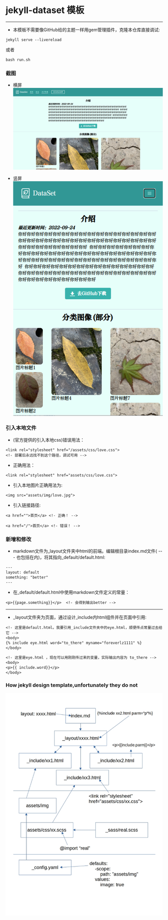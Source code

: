 # jekyll-dataset 模板
***
- 本模板不需要像GitHub给的主题一样用gem管理插件，克隆本仓库直接调试:
```angular2html
jekyll serve --livereload
```
或者
```angular2html
bash run.sh
```

### 截图
- 横屏![](Screenshot_XL.png "大型设备")

- 竖屏![](Screenshot_SM.png "小型设备")

### 引入本地文件
- (官方提供的引入本地css)错误用法：
```angular2html
<link rel="stylesheet" href="/assets/css/love.css">
<!- 部署后永远找不到这个路径，调试可用 -->
```
- 正确用法：
```angular2html
<link rel="stylesheet" href="assets/css/love.css">
```
- 引入本地图片正确用法为:
```angular2html
<img src="assets/img/love.jpg">
```
- 引入链接路径:
```angular2html
<a href="">首页</a> <!- 正确！ -->

<a href="/">首页</a> <!- 错误！ -->
```
### 新增和修改
- markdown文件为_layout文件夹中html的前端。编辑根目录index.md文件( --- 也包括在内)，将其指向_default/default.html:
```angular2html
---
layout: default
something: "better"
---
```
- 在_default/default.html中使用markdown文件定义的常量：
```
<p>{{page.something}}</p>  <!- 会得到输出better -->
```
***
- _layout文件夹为页面，通过设计_include内html组件并在页面中引用:
```
<!- 这里是default.html。我要引用_include文件夹中的eye.html，顺便传点常量过去给它 -->
<body>
{% include eye.html word="to_there" myname="foreverlz1111" %}
</body>
```
```angular2html
<!- 这里是eye.html ，现在可以用刚刚传过来的变量，实际输出内容为 to_there -->
<body>
<p>{{ include.word}}</p>
</body>
```

### How jekyll design template,unfortunately they do not

  ![](jekyll.jpg)